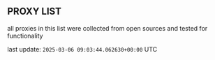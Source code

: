 ## PROXY LIST

all proxies in this list were collected from open sources and tested for functionality

last update: `2025-03-06 09:03:44.062630+00:00` UTC